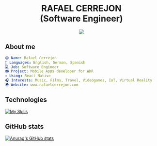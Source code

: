 <link rel="stylesheet" href="https://cdn.jsdelivr.net/gh/devicons/devicon@v2.15.1/devicon.min.css">

<h1 align="center">RAFAEL CERREJON <br> (Software Engineer) </h1>

<p align="center">
  <img src="https://user-images.githubusercontent.com/1121950/181512478-d93dfbf3-8691-4a1c-b42a-7dab85052e77.gif">
</p>

## About me
```yaml
😄 Name: Rafael Cerrejon
💬 Languages: English, German, Spanish
💻 Job: Software Engineer
📻 Project: Mobile Apps developer for WDR
⚛️ Using: React Native
🎧 Interests: Music, Films, Travel, Videogames, IoT, Virtual Reality
🌍 Website: www.rafaelcerrejon.com
```

## Technologies
[![My Skills](https://skillicons.dev/icons?i=react,redux,swift,androidstudio,ts,js,github,nodejs,vscode)](https://rafaelcerrejon.com)

## GitHub stats
[![Anurag's GitHub stats](https://github-readme-stats.vercel.app/api?username=rcerrejon&count_private=true&&hide=contribs,prs,issues&show_icons=true&theme=blue-green)](https://github.com/anuraghazra/github-readme-stats)
